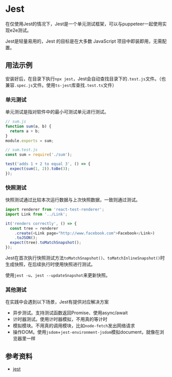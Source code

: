 # Jest
在仅使用Jest的情况下，Jest是一个单元测试框架，可以与puppeteer一起使用实现e2e测试。

Jest是轻量易用的，Jest 的目标是在大多数 JavaScript 项目中即装即用，无需配置。

## 用法示例

安装好后，在目录下执行`npx jest`，Jest会自动查找目录下的`.test.js`文件。（也兼容`.spec.js`文件。使用`ts-jest`库查找`.test.ts`文件）

### 单元测试

单元测试是指对软件中的最小可测试单元进行测试。

```js
// sum.js
function sum(a, b) {
  return a + b;
}
module.exports = sum;
```

```js
// sum.test.js
const sum = require('./sum');

test('adds 1 + 2 to equal 3', () => {
  expect(sum(1, 2)).toBe(3);
});
```

### 快照测试

快照测试通过比较本次运行数据与上次快照数据，一致则通过测试。

```js
import renderer from 'react-test-renderer';
import Link from '../Link';

it('renders correctly', () => {
  const tree = renderer
    .create(<Link page="http://www.facebook.com">Facebook</Link>)
    .toJSON();
  expect(tree).toMatchSnapshot();
});
```

Jest在首次执行快照测试方法`toMatchSnapshot()`、`toMatchInlineSnapshot()`时生成快照，在后续执行时使用快照进行测试。

使用`jest -u`、`jest --updateSnapshot`来更新快照。

### 其他测试

在实践中会遇到以下场景，Jest有提供对应解决方案  
- 异步测试。支持测试函数返回Promise、使用async/await
- 计时器测试。使用计时器模拟，不用真的等计时
- 模拟模块。不用真的调用模块，比如`node-fetch`发出网络请求
- 操作DOM。使用`jsdom`+`jest-environment-jsdom`模拟document，就像在浏览器里一样

## 参考资料

- [jest](https://jestjs.io/zh-Hans/docs/getting-started)